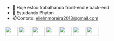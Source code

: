 - 🔭 Hoje estou trabalhando front-end e back-end
- 🌱 Estudando Phyton
- 📫Contato: elielmmoreira2013@gmail.com
<div style="display: inline_block">
<img align="center" height="30" width="40" src="https://cdn.jsdelivr.net/gh/devicons/devicon@latest/icons/unity/unity-original.svg">
<img align="center" height="30" width="40" src="https://cdn.jsdelivr.net/gh/devicons/devicon@latest/icons/csharp/csharp-original.svg" />
<img align="center" height="30" width="40"src="https://cdn.jsdelivr.net/gh/devicons/devicon@latest/icons/javascript/javascript-original.svg" />      
<img align="center" height="30" width="40"src="https://cdn.jsdelivr.net/gh/devicons/devicon@latest/icons/nodejs/nodejs-plain-wordmark.svg" />
<img align="center" height="30" width="40"src="https://cdn.jsdelivr.net/gh/devicons/devicon@latest/icons/npm/npm-original.svg" />
<img align="center" height="30" width="40" src="https://cdn.jsdelivr.net/gh/devicons/devicon@latest/icons/angularjs/angularjs-original.svg">
<img align="center" height="30" width="40" src="https://cdn.jsdelivr.net/gh/devicons/devicon@latest/icons/postman/postman-original.svg" />
          
